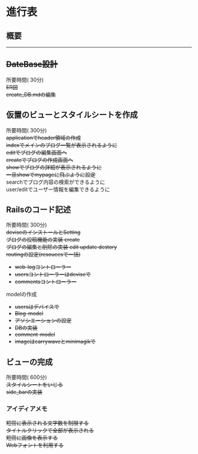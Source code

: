 # 進行表

## 概要
---
## ~~DateBase設計~~
所要時間( 30分)  
~~ER図~~  
~~create_DB.mdの編集~~  
## 仮置のビューとスタイルシートを作成
所要時間( 300分)  
~~applicationでheader領域の作成~~  
~~indexでメインのブログ一覧が表示されるように~~   
~~editでブログの編集画面へ~~    
~~createでブログの作成画面へ~~  
~~showでブログの詳細が表示されるように~~  
~~一旦showでmypageに飛ぶように設定~~  
searchでブログ内容の検索ができるように  
user/editでユーザー情報を編集できるように  

## Railsのコード記述  
所要時間( 300分)  
~~deviseのインストールとSetting~~   
~~ブログの投稿機能の実装 create~~  
~~ブログの編集と削除の実装 edit update destory~~  
~~routingの設定(resoucesで一括)~~
- ~~web-logコントローラー~~
- ~~usersコントローラーはdeviseで~~   
- ~~commentsコントローラー~~  

modelの作成
- ~~usersはデバイスで~~
- ~~Blog-model~~
- ~~アソシエーションの設定~~  
- ~~DBの実装~~  
- ~~comment-model~~
- ~~imageはcarrywaveとminimagikで~~

## ビューの完成  
所要時間( 600分)  
~~スタイルシートをいじる~~  
~~side_barの実装~~

### アイディアメモ
~~短冊に表示される文字数を制限する~~  
~~タイトルクリックで全部が表示される~~  
~~短冊に画像を表示する~~  
~~Webフォントを利用する~~



